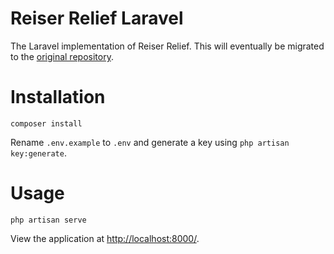 # Reiser Relief Laravel
The Laravel implementation of Reiser Relief.  This will eventually be migrated to the [original repository](https://github.com/AlexKopen/Reiser-Relief).

# Installation
```
composer install
```

Rename ```.env.example``` to ```.env``` and generate a key using ```php artisan key:generate```.

# Usage
```
php artisan serve
```

View the application at [http://localhost:8000/](http://localhost:8000/).
